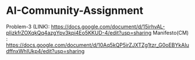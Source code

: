 # AI-Community-Assignment

Problem-3 (LINK): https://docs.google.com/document/d/15irhvAL-pIjzkfrZOXqkQq4azgYpv3kpi4Eo5KKUD-4/edit?usp=sharing
Manifesto(CM) : https://docs.google.com/document/d/10Aq5kQP5irZJXTZg1tzr_G0oEBYkAIudffnxWhIUkp4/edit?usp=sharing
